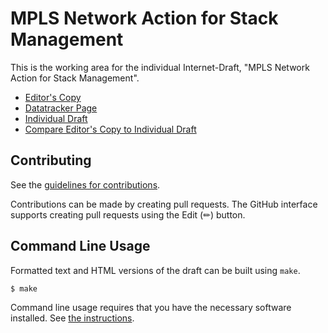 # MPLS Network Action for Stack Management

This is the working area for the individual Internet-Draft, "MPLS Network Action for Stack Management".

* [Editor's Copy](https://uni-tue-kn.github.io/draft-ihle-mpls-mna-stack-management/#go.draft-ihle-mpls-mna-stack-management.html)
* [Datatracker Page](https://datatracker.ietf.org/doc/draft-ihle-mpls-mna-stack-management)
* [Individual Draft](https://datatracker.ietf.org/doc/html/draft-ihle-mpls-mna-stack-management)
* [Compare Editor's Copy to Individual Draft](https://uni-tue-kn.github.io/draft-ihle-mpls-mna-stack-management/#go.draft-ihle-mpls-mna-stack-management.diff)


## Contributing

See the
[guidelines for contributions](https://github.com/uni-tue-kn/draft-ihle-mpls-mna-lse-operations/blob/main/CONTRIBUTING.md).

Contributions can be made by creating pull requests.
The GitHub interface supports creating pull requests using the Edit (✏) button.


## Command Line Usage

Formatted text and HTML versions of the draft can be built using `make`.

```sh
$ make
```

Command line usage requires that you have the necessary software installed.  See
[the instructions](https://github.com/martinthomson/i-d-template/blob/main/doc/SETUP.md).

